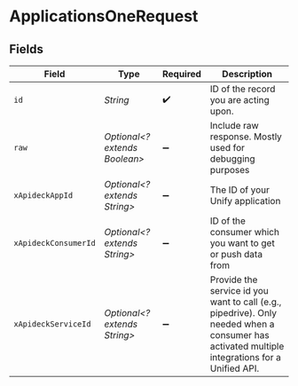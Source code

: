 # ApplicationsOneRequest


## Fields

| Field                                                                                                                                         | Type                                                                                                                                          | Required                                                                                                                                      | Description                                                                                                                                   |
| --------------------------------------------------------------------------------------------------------------------------------------------- | --------------------------------------------------------------------------------------------------------------------------------------------- | --------------------------------------------------------------------------------------------------------------------------------------------- | --------------------------------------------------------------------------------------------------------------------------------------------- |
| `id`                                                                                                                                          | *String*                                                                                                                                      | :heavy_check_mark:                                                                                                                            | ID of the record you are acting upon.                                                                                                         |
| `raw`                                                                                                                                         | *Optional<? extends Boolean>*                                                                                                                 | :heavy_minus_sign:                                                                                                                            | Include raw response. Mostly used for debugging purposes                                                                                      |
| `xApideckAppId`                                                                                                                               | *Optional<? extends String>*                                                                                                                  | :heavy_minus_sign:                                                                                                                            | The ID of your Unify application                                                                                                              |
| `xApideckConsumerId`                                                                                                                          | *Optional<? extends String>*                                                                                                                  | :heavy_minus_sign:                                                                                                                            | ID of the consumer which you want to get or push data from                                                                                    |
| `xApideckServiceId`                                                                                                                           | *Optional<? extends String>*                                                                                                                  | :heavy_minus_sign:                                                                                                                            | Provide the service id you want to call (e.g., pipedrive). Only needed when a consumer has activated multiple integrations for a Unified API. |